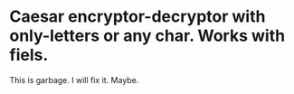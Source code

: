 # Caesar encryptor-decryptor with only-letters or any char. Works with fiels.
This is garbage. I will fix it. Maybe.
